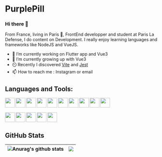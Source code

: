 # PurplePill
### Hi there 👋

From France, living in Paris 🥖, FrontEnd developper and student at Paris La Defense, I do content on Development. I really enjoy learning languages and frameworks like NodeJS and VueJS.

- 🔭 I’m currently working on Flutter app and Vue3
- 🌱 I’m currently growing up with Vue3
- ⏲️ Recently I discovered [Vite](https://vitejs.dev/ "Vite") and [Jest](https://jestjs.io/ "Jest")
- 📫 How to reach me : Instagram or email

## Languages and Tools:


<img align="left" width="32" height="32" src="https://cdn.jsdelivr.net/gh/devicons/devicon/icons/vuejs/vuejs-original.svg" />

<img align="left"  width="32" height="32" src="https://cdn.jsdelivr.net/gh/devicons/devicon/icons/nodejs/nodejs-plain.svg" />

<img align="left"  width="32" height="32" src="https://cdn.jsdelivr.net/gh/devicons/devicon/icons/php/php-plain.svg" />

<img align="left" width="32" height="32" src="https://cdn.jsdelivr.net/gh/devicons/devicon/icons/react/react-original.svg" />

<img align="left" width="32" height="32" src="https://cdn.jsdelivr.net/gh/devicons/devicon/icons/mysql/mysql-plain.svg" />

<img align="left"  width="32" height="32" src="https://cdn.jsdelivr.net/gh/devicons/devicon/icons/mongodb/mongodb-plain.svg" />

<img align="left" width="32" height="32" src="https://cdn.jsdelivr.net/gh/devicons/devicon/icons/python/python-plain.svg" />

<img align="left" width="32" height="32" src="https://cdn.jsdelivr.net/gh/devicons/devicon/icons/flutter/flutter-plain.svg" />

<img align="left" width="32" height="32" src="https://cdn.jsdelivr.net/gh/devicons/devicon/icons/redis/redis-plain.svg" />

<img align="left" width="32" height="32" src="https://cdn.jsdelivr.net/gh/devicons/devicon/icons/socketio/socketio-original.svg" /><br><br>

<img align="left" width="32" height="32" src="https://cdn.jsdelivr.net/gh/devicons/devicon/icons/webstorm/webstorm-plain.svg" />
<img align="left" width="32" height="32" src="https://cdn.jsdelivr.net/gh/devicons/devicon/icons/phpstorm/phpstorm-plain.svg" />
<img align="left" width="32" height="32" src="https://cdn.jsdelivr.net/gh/devicons/devicon/icons/git/git-original.svg" />
<img align="left" width="32" height="32" src="https://cdn.jsdelivr.net/gh/devicons/devicon/icons/heroku/heroku-plain.svg" />
<img align="left" width="32" height="32" src="https://cdn.jsdelivr.net/gh/devicons/devicon/icons/docker/docker-plain.svg" />

<br />
<br />


## GitHub Stats

| <img align="center" src="https://github-readme-stats.vercel.app/api?username=Wadaarik&show_icons=true&include_all_commits=true&theme=buefy&hide_border=true" alt="Anurag's github stats" /> | <img align="center" src="https://github-readme-stats.vercel.app/api/top-langs/?username=Wadaarik&layout=compact&theme=buefy&hide_border=true" /> |
| ------------- | ------------- |



